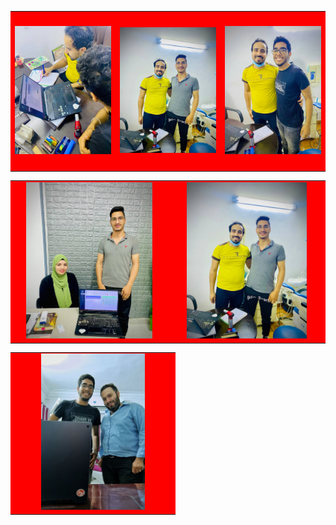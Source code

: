 
<table>
    <tr>
        <td style="width:250px; height:250px; background-color:red;text-align:center; vertical-align:middle">
            <img src="Assets/DoctorsImages/Dr.MahmoudHassan-3.jpg"
                style="max-height:100%; max-width:100%" />
        </td>
      <td style="width:250px; height:250px; background-color:red;text-align:center; vertical-align:middle">
            <img src="Assets/DoctorsImages/Dr.MahmoudHassan-2.jpg"
                style="max-height:100%; max-width:100%" />
        </td>
      <td style="width:250px; height:250px; background-color:red;text-align:center; vertical-align:middle">
            <img src="Assets/DoctorsImages/Dr.MahmoudHassan-1.png"
                style="max-height:100%; max-width:100%" />
        </td>
    </tr>
</table>





<table>
    <tr>
        <td style="width:250px; height:250px; background-color:red;text-align:center; vertical-align:middle">
            <img src="Assets/DoctorsImages/Dr.MarwaMamdoh-2.jpg"
                style="max-height:100%; max-width:100%" />
        </td>
      <td style="width:250px; height:250px; background-color:red;text-align:center; vertical-align:middle">
            <img src="Assets/DoctorsImages/Dr.MahmoudHassan-2.jpg"
                style="max-height:100%; max-width:100%" />
        </td>
    </tr>
</table>






<table>
    <tr>
        <td style="width:250px; height:250px; background-color:red;text-align:center; vertical-align:middle">
            <img src="Assets/DoctorsImages/Dr.Amgad.jpg"
                style="max-height:100%; max-width:100%" />
        </td>
    </tr>
</table>
